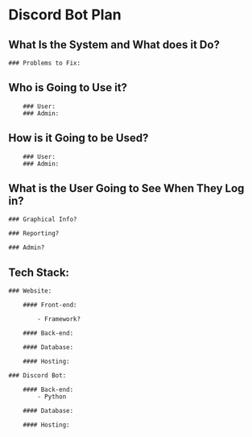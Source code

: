 # Discord Bot Plan

## What Is the System and What does it Do?
	### Problems to Fix:

## Who is Going to Use it?

		### User:
		### Admin:

## How is it Going to be Used?
		### User:
		### Admin:

## What is the User Going to See When They Log in?

	### Graphical Info?

	### Reporting?

	### Admin?

## Tech Stack:

	### Website:

		#### Front-end:
			
			- Framework?
			
		#### Back-end:
		
		#### Database:
		
		#### Hosting:

	### Discord Bot:
	
		#### Back-end:
			- Python
		
		#### Database:

		#### Hosting:
